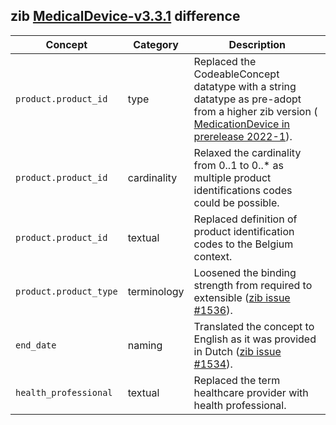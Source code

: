 ## zib [MedicalDevice-v3.3.1](https://zibs.nl/wiki/MedicalDevice-v3.3.1(2020EN)) difference

| Concept         | Category          | Description                             | 
|-----------------|-------------------|-----------------------------------------|
|`product.product_id` | type | Replaced the CodeableConcept datatype with a string datatype as pre-adopt from a higher zib version ([ MedicationDevice in prerelease 2022-1](https://zibs.nl/wiki/MedicalDevice-v3.5(2022EN))). |
|`product.product_id` | cardinality | Relaxed the cardinality from 0..1 to 0..* as multiple product identifications codes could be possible. |
|`product.product_id` | textual | Replaced definition of product identification codes to the Belgium context. | 
|`product.product_type` | terminology | Loosened the binding strength from required to extensible ([zib issue #1536](https://bits.nictiz.nl/browse/ZIB-1536)). |
| `end_date` | naming | Translated the concept to English as it was provided in Dutch ([zib issue #1534](https://bits.nictiz.nl/browse/ZIB-1534)). |
| `health_professional` | textual | Replaced the term healthcare provider with health professional. |
 